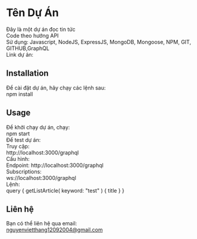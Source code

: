 # Tên Dự Án
Đây là một dự án đọc tin tức   
Code theo hướng API  
Sử dụng: Javascript, NodeJS, ExpressJS, MongoDB, Mongoose, NPM, GIT, GITHUB,GraphQL    
Link dự án: 
## Installation
Để cài đặt dự án, hãy chạy các lệnh sau:  
npm install
## Usage
Để khởi chạy dự án, chạy:  
npm start  
Để test dự án:  
Truy cập:  
http://localhost:3000/graphql  
Cấu hình:  
Endpoint:  http://localhost:3000/graphql  
Subscriptions:  
ws://localhost:3000/graphql  
Lệnh:  
query {
  getListArticle(
    keyword: "test"
  ) {
    title
  }
}
## Liên hệ
Bạn có thể liên hệ qua email:  
nguyenvietthang12092004@gmail.com




